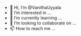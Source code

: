 - 👋 Hi, I’m @VanithaUyyala
- 👀 I’m interested in ...
- 🌱 I’m currently learning ...
- 💞️ I’m looking to collaborate on ...
- 📫 How to reach me ...

<!---
VanithaUyyala/VanithaUyyala is a ✨ special ✨ repository because its `README.md` (this file) appears on your GitHub profile.
You can click the Preview link to take a look at your changes.
--->
